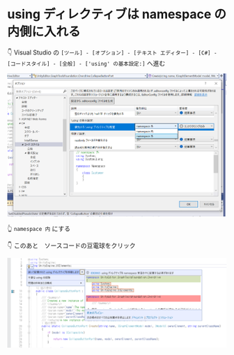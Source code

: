 # using ディレクティブは namespace の内側に入れる

👇 Visual Studio の `[ツール] - [オプション] - [テキスト エディター] - [C#] - [コードスタイル] - [全般] - ['using' の基本設定:]` へ進む  

![using ディレクティブは namespace の内側に入れる](../img/202305__rmu__21-1834--using-directive-o1o0.png)  

👆 `namespace 内` にする  

👇 このあと　ソースコードの豆電球をクリック  

![誤って配置された using ディレクティブを移動します](../img/202305__rmu__21-1846--refactoring-using-directive-o1o0.png)  
